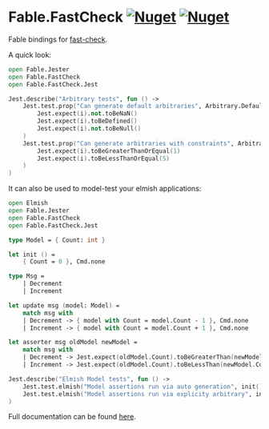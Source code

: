 ﻿# Fable.FastCheck [![Nuget](https://img.shields.io/nuget/v/Fable.FastCheck.svg?maxAge=0&colorB=brightgreen&label=Fable.FastCheck)](https://www.nuget.org/packages/Fable.FastCheck) [![Nuget](https://img.shields.io/nuget/v/Fable.FastCheck.Jest.svg?maxAge=0&colorB=brightgreen&label=Fable.FastCheck.Jest)](https://www.nuget.org/packages/Fable.FastCheck.Jest)

Fable bindings for [fast-check](https://github.com/dubzzz/fast-check).

A quick look:

```fsharp
open Fable.Jester
open Fable.FastCheck
open Fable.FastCheck.Jest

Jest.describe("Arbitrary tests", fun () ->
    Jest.test.prop("Can generate default arbitraries", Arbitrary.Defaults.integer, fun i ->
        Jest.expect(i).not.toBeNaN()
        Jest.expect(i).toBeDefined()
        Jest.expect(i).not.toBeNull()
    )
    Jest.test.prop("Can generate arbitraries with constraints", Arbitrary.ConstrainedDefaults.integer(1, 5), fun i ->
        Jest.expect(i).toBeGreaterThanOrEqual(1)
        Jest.expect(i).toBeLessThanOrEqual(5)
    )
)
```

It can also be used to model-test your elmish applications:

```fsharp
open Elmish
open Fable.Jester
open Fable.FastCheck
open Fable.FastCheck.Jest

type Model = { Count: int }

let init () =
    { Count = 0 }, Cmd.none

type Msg =
    | Decrement
    | Increment

let update msg (model: Model) =
    match msg with
    | Decrement -> { model with Count = model.Count - 1 }, Cmd.none
    | Increment -> { model with Count = model.Count + 1 }, Cmd.none

let asserter msg oldModel newModel =
    match msg with
    | Decrement -> Jest.expect(oldModel.Count).toBeGreaterThan(newModel.Count)
    | Increment -> Jest.expect(oldModel.Count).toBeLessThan(newModel.Count)

Jest.describe("Elmish Model tests", fun () ->
    Jest.test.elmish("Model assertions run via auto generation", init(), update, asserter)
    Jest.test.elmish("Model assertions run via explicity arbitrary", init(), update, asserter, Arbitrary.constant [ Decrement; Increment ])
)
```

Full documentation can be found [here](https://shmew.github.io/Fable.Jester).
